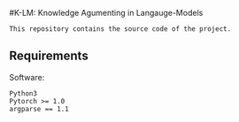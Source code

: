
#K-LM: Knowledge Agumenting in Langauge-Models 
```
This repository contains the source code of the project.  
```
## Requirements

Software:
```
Python3
Pytorch >= 1.0
argparse == 1.1
```


